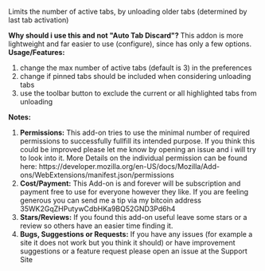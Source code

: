 Limits the number of active tabs, by unloading older tabs (determined by last
tab activation)

<b>Why should i use this and not "Auto Tab Discard"? </b>
This addon is more lightweight and far easier to use (configure), since has only a few options.
<b>Usage/Features:</b>
<ol>
  <li>
    change the max number of active tabs (default is 3) in the preferences
  </li>
  <li>
    change if pinned tabs should be included when considering unloading tabs
  </li>
  <li>
    use the toolbar button to exclude the current or all highlighted tabs from
    unloading
  </li>
</ol>

<b>Notes:</b>
<ol>
    <li><b>Permissions:</b>
        This add-on tries to use the minimal number of required permissions to successfully fullfill its intended purpose.
        If you think this could be improved please let me know by opening an issue and i will try to look into it.
        More Details on the individual permission can be found here: https://developer.mozilla.org/en-US/docs/Mozilla/Add-ons/WebExtensions/manifest.json/permissions
    </li>
    <li><b>Cost/Payment:</b>
        This Add-on is and forever will be subscription and payment free to use for everyone however they like.
        If you are feeling generous you can send me a tip via my bitcoin address 35WK2GqZHPutywCdbHKa9BQ52GND3Pd6h4
    </li>
    <li><b>Stars/Reviews:</b>
        If you found this add-on useful leave some stars or a review so others have an  easier time finding it.
    </li>
    <li><b>Bugs, Suggestions or Requests:</b>
        If you have any issues (for example a site it does not work but you think it should) or have improvement suggestions or a feature request please open an issue at the Support Site
    </li>
</ol>

